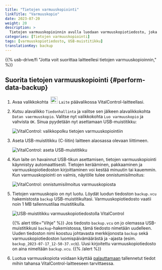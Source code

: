 ```yaml
---
title: "Tietojen varmuuskopiointi"
linkTitle: "Varmuuskopio"
date: 2023-07-20
weight: 20
description: >
  Tietojen varmuuskopioinnin avulla luodaan varmuuskopiotiedosto, joka sisältää kaikki VitalControl-laitteessa tallennetut tiedot.
categories: [Tietojen varmuuskopiointi]
tags: [varmuuskopiotiedosto, USB-muistitikku]
translationKey: backup
---
```

{{% usb-drive/fi "Jotta voit suorittaa laitteellesi tietojen varmuuskopioinnin," %}}

## Suorita tietojen varmuuskopiointi {#perform-data-backup}
 
1. Avaa valikkokohta &nbsp;<img src="/icons/device.svg" width="23" align="bottom" alt="Laite" /> `Laite` päävalikossa VitalControl-laitteellasi.

2. Kutsu alavalikko `Tiedonhallinta` ja valitse sen jälkeen alavalikkokohta `Datan vaermuuskopio`. Valitse nyt valikkokohta `Luo varmuuskopio` ja vahvista `OK`. Sinua pyydetään nyt asettamaan USB-muistitikku:

   ![VitalControl: valikkopolku tietojen varmuuskopiointiin](../images/backup.png "Kutsu tietojen varmuuskopiointi")

3. Aseta USB-muistitikku (C-liitin) laitteen alaosassa olevaan liittimeen.

   ![VitalControl: aseta USB-muistitikku](/images/firmware/update/plug-in-dual-usb-stick.svg "Aseta USB-muistitikku")

4. Kun laite on havainnut USB-tikun asettamisen, tietojen varmuuskopiointi käynnistyy automaattisesti. Tietojen kerääminen, pakkaaminen ja varmuuskopiotiedoston kirjoittaminen voi kestää minuutin tai kauemmin. Kun varmuuskopiointi on valmis, näytölle tulee onnistumisilmoitus:

   ![VitalControl: onnistumisilmoitus varmuuskopiosta](../images/backup-done.png "Onnistunut tietojen varmuuskopiointi")

5. Tietojen varmuuskopio on nyt luotu. Löydät luodun tiedoston `backup.vcu` hakemistosta `backup` USB-muistitikultasi. Varmuuskopiotiedosto vaatii noin 1 MB tallennustilaa muistitikulla.

   ![USB-muistitikku varmuuskopiotiedostolla VitalControl](../images/backup-file.png "USB-muistitikku varmuuskopiotiedostolla")

   {{% alert title="Vihje" %}}
  Jos tiedosto `backup.vcu` on jo olemassa USB-muistitikkusi `backup`-hakemistossa, tämä tiedosto nimetään uudelleen. Uuden tiedoston nimi koostuu johtavasta merkkijonosta `backup` sekä varmuuskopiotiedoston luomispäivämäärästä ja -ajasta (esim. `backup_2023-07-17_12-50-37.vcb`). Uusi kirjoitettu varmuuskopiotiedosto on aina nimeltään `backup.vcu`.
    {{% /alert %}}

6. Luotua varmuuskopiota voidaan käyttää [palauttamaan](../restore) tallennetut tiedot mihin tahansa VitalControl-laitteeseen tarvittaessa.
